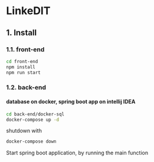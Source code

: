 # LinkeDIT

## 1. Install

### 1.1. front-end


```sh
cd front-end
npm install
npm run start
```


### 1.2. back-end

#### database on docker, spring boot app on intellij IDEA
```sh
cd back-end/docker-sql
docker-compose up -d
```
shutdown with
```sh
docker-compose down
```

Start spring boot application, by running the main function